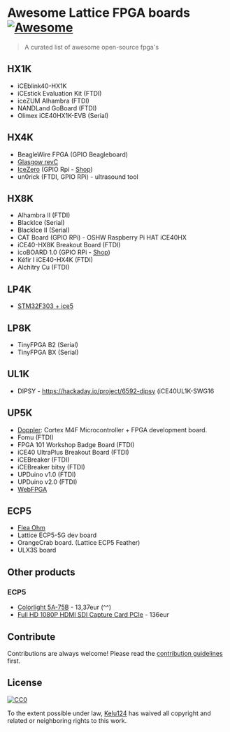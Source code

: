 # Awesome Lattice FPGA boards [![Awesome](https://cdn.rawgit.com/sindresorhus/awesome/d7305f38d29fed78fa85652e3a63e154dd8e8829/media/badge.svg)](https://github.com/sindresorhus/awesome#readme)
> A curated list of awesome open-source fpga's


## HX1K

* iCEblink40-HX1K
* iCEstick Evaluation Kit (FTDI)
* iceZUM Alhambra (FTDI)
* NANDLand GoBoard (FTDI)
* Olimex iCE40HX1K-EVB (Serial)

## HX4K

* BeagleWire FPGA (GPIO Beagleboard)
* [Glasgow revC](https://github.com/GlasgowEmbedded/glasgow)
* [IceZero](https://blackmesalabs.wordpress.com/2017/02/07/icezero-fpga-board-for-rasppi/) (GPIO Rpi - [Shop](https://shop.trenz-electronic.de/en/TE0876-02-Ice-Zero-with-Lattice-ICE-ICE40HX))
* un0rick (FTDI, GPIO RPi) - ultrasound tool

## HX8K

* Alhambra II (FTDI)
* BlackIce (Serial)
* BlackIce II (Serial)
* CAT Board (GPIO RPi) - OSHW Raspberry Pi HAT iCE40HX
* iCE40-HX8K Breakout Board (FTDI)
* icoBOARD 1.0 (GPIO RPi - [Shop](https://shop.trenz-electronic.de/en/TE0887-03M-icoBoard-Version-1.1-with-8-MBit-SRAM))
* Kéfir I iCE40-HX4K (FTDI)
* Alchitry Cu (FTDI)

## LP4K

* [STM32F303 + ice5](http://ebrombaugh.studionebula.com/embedded/f303_ice5/) 

## LP8K

* TinyFPGA B2 (Serial)
* TinyFPGA BX (Serial)

## UL1K 

* DIPSY - https://hackaday.io/project/6592-dipsy (iCE40UL1K-SWG16

## UP5K

* [Doppler](https://dadamachines.com/product/doppler/): Cortex M4F Microcontroller + FPGA development board.
* Fomu (FTDI)
* FPGA 101 Workshop Badge Board (FTDI)
* iCE40 UltraPlus Breakout Board (FTDI)
* iCEBreaker (FTDI)
* iCEBreaker bitsy (FTDI)
* UPDuino v1.0 (FTDI)
* UPDuino v2.0 (FTDI)
* [WebFPGA](https://www.kickstarter.com/projects/ryanmjacobs/webfpga-rapid-fpga-development-system)

## ECP5

* [Flea Ohm](https://www.fleasystems.com/fleaFPGA_Ohm.html)
* Lattice ECP5-5G dev board
* OrangeCrab board. (Lattice ECP5 Feather)
* ULX3S board

## Other products

### ECP5

* [Colorlight 5A-75B](https://fr.aliexpress.com/item/32281130824.html) - 13,37eur (^^)
* [Full HD 1080P HDMI SDI Capture Card PCIe](https://fr.aliexpress.com/item/32736346359.html?storeId=2349192&spm=a2g1y.12024536.productList_2412217.subject_3) - 136eur


## Contribute

Contributions are always welcome!
Please read the [contribution guidelines](contributing.md) first.

## License

[![CC0](https://licensebuttons.net/p/zero/1.0/88x31.png)](https://creativecommons.org/publicdomain/zero/1.0/)

To the extent possible under law, [Kelu124](https://github.com/kelu124) has waived all copyright and related or neighboring rights to this work.
